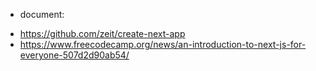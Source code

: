 - document:
+ https://github.com/zeit/create-next-app
+ https://www.freecodecamp.org/news/an-introduction-to-next-js-for-everyone-507d2d90ab54/